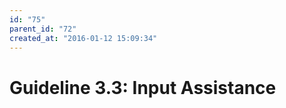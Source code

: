 ```yaml
---
id: "75"
parent_id: "72"
created_at: "2016-01-12 15:09:34"
---
```


# Guideline 3.3: Input Assistance